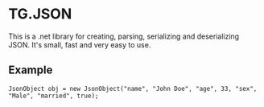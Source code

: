 # TG.JSON
This is a .net library for creating, parsing, serializing and deserializing JSON.
It's small, fast and very easy to use.

## Example
```
JsonObject obj = new JsonObject("name", "John Doe", "age", 33, "sex", "Male", "married", true);
```
